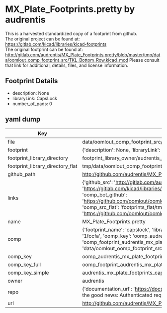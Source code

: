 # MX_Plate_Footprints.pretty by audrentis  
This is a harvested standardized copy of a footprint from github.  
The original project can be found at:  
https://gitlab.com/kicad/libraries/kicad-footprints  
The original footprint can be found at:
http://gitlab.com/audrentis/MX_Plate_Footprints.pretty/blob/master/tmp/data/oomlout_oomp_footprint_src/TKL_Bottom_Row.kicad_mod
Please consult that link for additional, details, files, and license information.  
## Footprint Details
* description: None  
* libraryLink: CapsLock  
* number_of_pads: 0  
## yaml dump  
| Key | Value |  
| --- | --- |  
| file | data/oomlout_oomp_footprint_src/MX_Plate_Footprints.pretty/CapsLock.kicad_mod |  
| footprint | {'description': None, 'libraryLink': 'CapsLock', 'number_of_pads': 0} |  
| footprint_library_directory | footprint_library_owner/audrentis_MX_Plate_Footprints.pretty |  
| footprint_library_directory_flat | tmp/data/oomlout_oomp_footprint_src/footprints_flat/audrentis_mx_plate_footprints_capslock/working |  
| github_path | http://github.com/audrentis/MX_Plate_Footprints.pretty/blob/master/tmp/data/oomlout_oomp_footprint_src/CapsLock.kicad_mod |  
| links | {'github_src': 'http://gitlab.com/audrentis/MX_Plate_Footprints.pretty/blob/master/tmp/data/oomlout_oomp_footprint_src/TKL_Bottom_Row.kicad_mod', 'github_src_repo': 'https://gitlab.com/kicad/libraries/kicad-footprints', 'oomp_bot': 'tmp/data/oomlout_oomp_footprint_src/footprints/audrentis_mx_plate_footprints_capslock/working', 'oomp_bot_github': 'https://github.com/oomlout/oomlout_oomp_footprint_bot/tree/main/tmp/data/oomlout_oomp_footprint_src/footprints/audrentis_mx_plate_footprints_capslock/working', 'oomp_src_flat': 'footprints_flat/tmp/data/oomlout_oomp_footprint_src/footprints_flat/audrentis_mx_plate_footprints_capslock/working', 'oomp_src_flat_github': 'https://github.com/oomlout/oomlout_oomp_footprint_src/tree/main/tmp/data/oomlout_oomp_footprint_src/footprints_flat/audrentis_mx_plate_footprints_capslock/working'} |  
| name | MX_Plate_Footprints.pretty |  
| oomp | {'footprint_name': 'capslock', 'library_name': 'mx_plate_footprints', 'md5': '1fccfae056de2c9b38d086c821558a14', 'md5_10': '1fccfae056', 'md5_5': '1fccf', 'md5_6': '1fccfa', 'oomp_key': 'oomp_audrentis_mx_plate_footprints_capslock', 'oomp_key_extra': 'oomp_footprint_audrentis_mx_plate_footprints_capslock', 'oomp_key_full': 'oomp_footprint_audrentis_mx_plate_footprints_capslock_1fccfa', 'oomp_key_simple': 'audrentis_mx_plate_footprints_capslock', 'original_filename': 'data/oomlout_oomp_footprint_src/MX_Plate_Footprints.pretty/CapsLock.kicad_mod', 'owner_name': 'audrentis'} |  
| oomp_key | oomp_audrentis_mx_plate_footprints_capslock |  
| oomp_key_full | oomp_footprint_audrentis_mx_plate_footprints_capslock |  
| oomp_key_simple | audrentis_mx_plate_footprints_capslock |  
| owner | audrentis |  
| repo | {'documentation_url': 'https://docs.github.com/rest/overview/resources-in-the-rest-api#rate-limiting', 'message': "API rate limit exceeded for 84.66.142.224. (But here's the good news: Authenticated requests get a higher rate limit. Check out the documentation for more details.)"} |  
| url | http://github.com/audrentis/MX_Plate_Footprints.pretty |  

